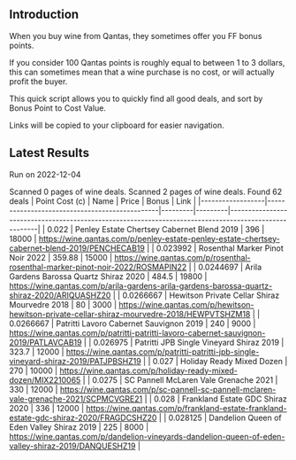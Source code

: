 ## Introduction

When you buy wine from Qantas, they sometimes offer you FF bonus points. 

If you consider 100 Qantas points is roughly equal to between 1 to 3 dollars, this can sometimes mean that a wine purchase is no cost, or will actually profit the buyer.

This quick script allows you to quickly find all good deals, and sort by Bonus Point to Cost Value.

Links will be copied to your clipboard for easier navigation.

## Latest Results

Run on 2022-12-04

Scanned 0 pages of wine deals.
Scanned 2 pages of wine deals.
Found 62 deals
|   Point Cost (c) | Name                                          |   Price |   Bonus | Link                                                                                                 |
|------------------|-----------------------------------------------|---------|---------|------------------------------------------------------------------------------------------------------|
|        0.022     | Penley Estate Chertsey Cabernet Blend 2019    |  396    |   18000 | https://wine.qantas.com/p/penley-estate-penley-estate-chertsey-cabernet-blend-2019/PENCHECAB19       |
|        0.023992  | Rosenthal Marker Pinot Noir 2022              |  359.88 |   15000 | https://wine.qantas.com/p/rosenthal-rosenthal-marker-pinot-noir-2022/ROSMAPIN22                      |
|        0.0244697 | Arila Gardens Barossa Quartz Shiraz 2020      |  484.5  |   19800 | https://wine.qantas.com/p/arila-gardens-arila-gardens-barossa-quartz-shiraz-2020/ARIQUASHZ20         |
|        0.0266667 | Hewitson Private Cellar Shiraz Mourvedre 2018 |   80    |    3000 | https://wine.qantas.com/p/hewitson-hewitson-private-cellar-shiraz-mourvedre-2018/HEWPVTSHZM18        |
|        0.0266667 | Patritti Lavoro Cabernet Sauvignon 2019       |  240    |    9000 | https://wine.qantas.com/p/patritti-patritti-lavoro-cabernet-sauvignon-2019/PATLAVCAB19               |
|        0.026975  | Patritti JPB Single Vineyard Shiraz 2019      |  323.7  |   12000 | https://wine.qantas.com/p/patritti-patritti-jpb-single-vineyard-shiraz-2019/PATJPBSHZ19              |
|        0.027     | Holiday Ready Mixed Dozen                     |  270    |   10000 | https://wine.qantas.com/p/holiday-ready-mixed-dozen/MIX2210065                                       |
|        0.0275    | SC Pannell McLaren Vale Grenache 2021         |  330    |   12000 | https://wine.qantas.com/p/sc-pannell-sc-pannell-mclaren-vale-grenache-2021/SCPMCVGRE21               |
|        0.028     | Frankland Estate GDC Shiraz 2020              |  336    |   12000 | https://wine.qantas.com/p/frankland-estate-frankland-estate-gdc-shiraz-2020/FRAGDCSHZ20              |
|        0.028125  | Dandelion Queen of Eden Valley Shiraz 2019    |  225    |    8000 | https://wine.qantas.com/p/dandelion-vineyards-dandelion-queen-of-eden-valley-shiraz-2019/DANQUESHZ19 |

